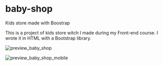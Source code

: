 # baby-shop
Kids store made with Boostrap

This is a project of kids store witch I made during my Front-end course. I wrote it in HTML with a Bootstrap library.

![preview_baby_shop](https://github.com/superdzoni/baby-shop/assets/107106360/7ecdffc9-dc96-43f4-adcc-8abe1ce70c01)

![preview_baby_shop_mobile](https://github.com/superdzoni/baby-shop/assets/107106360/efdaad86-e6ee-4252-9fed-8438ef336ce7)

